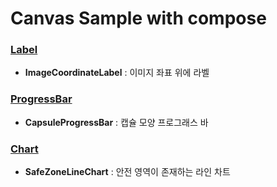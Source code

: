 # Canvas Sample with compose

### [Label](https://github.com/Jokwanhee/compose-canvas-sample/tree/main/app/src/main/java/com/kwanhee/canvasproject/label)
- **ImageCoordinateLabel** : 이미지 좌표 위에 라벨

### [ProgressBar](https://github.com/Jokwanhee/compose-canvas-sample/tree/main/app/src/main/java/com/kwanhee/canvasproject/progressbar)
- **CapsuleProgressBar** : 캡슐 모양 프로그래스 바

### [Chart](https://github.com/Jokwanhee/compose-canvas-sample/tree/main/app/src/main/java/com/kwanhee/canvasproject/chart)
- **SafeZoneLineChart** : 안전 영역이 존재하는 라인 차트
